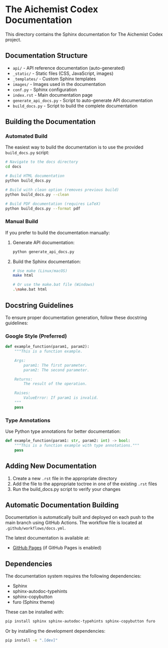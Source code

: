 # The Aichemist Codex Documentation

This directory contains the Sphinx documentation for The Aichemist Codex
project.

## Documentation Structure

- `api/` - API reference documentation (auto-generated)
- `_static/` - Static files (CSS, JavaScript, images)
- `_templates/` - Custom Sphinx templates
- `images/` - Images used in the documentation
- `conf.py` - Sphinx configuration
- `index.rst` - Main documentation page
- `generate_api_docs.py` - Script to auto-generate API documentation
- `build_docs.py` - Script to build the complete documentation

## Building the Documentation

### Automated Build

The easiest way to build the documentation is to use the provided
`build_docs.py` script:

```bash
# Navigate to the docs directory
cd docs

# Build HTML documentation
python build_docs.py

# Build with clean option (removes previous build)
python build_docs.py --clean

# Build PDF documentation (requires LaTeX)
python build_docs.py --format pdf
```

### Manual Build

If you prefer to build the documentation manually:

1. Generate API documentation:

   ```bash
   python generate_api_docs.py
   ```

2. Build the Sphinx documentation:

   ```bash
   # Use make (Linux/macOS)
   make html

   # Or use the make.bat file (Windows)
   .\make.bat html
   ```

## Docstring Guidelines

To ensure proper documentation generation, follow these docstring guidelines:

### Google Style (Preferred)

```python
def example_function(param1, param2):
    """This is a function example.

    Args:
        param1: The first parameter.
        param2: The second parameter.

    Returns:
        The result of the operation.

    Raises:
        ValueError: If param1 is invalid.
    """
    pass
```

### Type Annotations

Use Python type annotations for better documentation:

```python
def example_function(param1: str, param2: int) -> bool:
    """This is a function example with type annotations."""
    pass
```

## Adding New Documentation

1. Create a new `.rst` file in the appropriate directory
2. Add the file to the appropriate toctree in one of the existing `.rst` files
3. Run the build_docs.py script to verify your changes

## Automatic Documentation Building

Documentation is automatically built and deployed on each push to the main
branch using GitHub Actions. The workflow file is located at
`.github/workflows/docs.yml`.

The latest documentation is available at:

- [GitHub Pages](https://your-username.github.io/the_aichemist_codex/) (if
  GitHub Pages is enabled)

## Dependencies

The documentation system requires the following dependencies:

- Sphinx
- sphinx-autodoc-typehints
- sphinx-copybutton
- furo (Sphinx theme)

These can be installed with:

```bash
pip install sphinx sphinx-autodoc-typehints sphinx-copybutton furo
```

Or by installing the development dependencies:

```bash
pip install -e ".[dev]"
```
